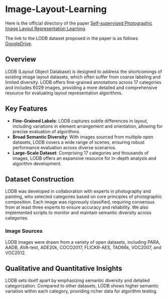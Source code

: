 # Image-Layout-Learning

Here is the official directory of the paper [Self-supervised Photographic Image Layout Representation Learning](https://arxiv.org/abs/2403.03740).

The link to the LODB dataset proposed in the paper is as follows [GoogleDrive](https://drive.google.com/file/d/1EfzI04k9TsSsOBwza-EsV0hqfLC2WuN_/view?usp=sharing). 

## Overview

LODB (Layout Object Database) is designed to address the shortcomings of existing image layout datasets, which often suffer from coarse labeling and limited diversity. LODB offers fine-grained annotations across 17 categories and includes 6029 images, providing a more detailed and comprehensive resource for evaluating layout representation algorithms.

## Key Features

- **Fine-Grained Labels**: LODB captures subtle differences in layout, including variations in element arrangement and orientation, allowing for precise evaluation of algorithms.
- **Broad Semantic Diversity**: With images sourced from multiple open datasets, LODB covers a wide range of scenes, ensuring robust performance evaluation across diverse scenarios.
- **Large-Scale Dataset**: Comprising 17 categories and thousands of images, LODB offers an expansive resource for in-depth analysis and algorithm development.

## Dataset Construction

LODB was developed in collaboration with experts in photography and painting, who selected categories based on core principles of photographic composition. Each image was rigorously classified, requiring consensus from at least three experts to ensure accuracy and reliability. We also implemented scripts to monitor and maintain semantic diversity across categories.

### Image Sources

LODB images were drawn from a variety of open datasets, including PARA, AADB, AVA-test, ADE20k, COCO2017, FLICKR-AES, TAD66k, VOC2007, and VOC2012.

## Qualitative and Quantitative Insights

LODB sets itself apart by emphasizing semantic diversity and detailed categorization. Compared to other datasets, LODB shows higher semantic variation within each category, providing richer data for algorithm testing.
